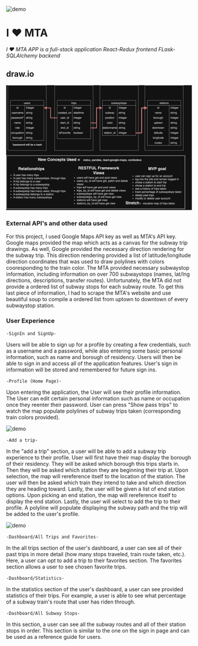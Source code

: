 ![demo](https://media.giphy.com/media/wVtdPu5CB1YJO4fY6J/giphy.gif)

#  I :heart: MTA
*I :heart: MTA APP is a full-stack application* 
*React-Redux frontend*
*FLask-SQLAlchemy backend*

## draw.io
![Tables](Zimmermann.drawio.png)

### External API's and other data used
For this project, I used Google Maps API key as well as MTA's API key. Google maps provided the map which acts as a canvas for the subway trip drawings. As well, Google provided the necessary direction rendering for the subway trip. This direction rendering  provided a list of latitude/longitude direction coordinates that was used to draw polylines with colors cooresponding to the train color. The MTA provided necessary subwaystop information, including information on over 700 subwaystops (names, lat/lng directions, descriptions, transfer routes). Unfortunately, the MTA did not provide a ordered list of subway stops for each subway route. To get this last piece of information, I had to scrape the MTA's website and use beautiful soup to compile a ordered list from uptown to downtown of every subwaystop station.

### User Experience

    -SignIn and SignUp-

Users will be able to sign up for a profile by creating a few credentials, such as a username and a password, while also entering some basic personal information, such as name and borough of residency. Users will then be able to sign in and access all of the application features. User's sign in information will be stored and remembered for future sign ins.

    -Profile (Home Page)-

Upon entering the application, the User will see their profile information. The User can edit certain personal information such as name or occupation once they reenter their password. User can press "Show pass trips" to watch the map populate polylines of subway trips taken (corresponding train colors provided).

![demo](https://media.giphy.com/media/9fM0zK1ftG3VmNpyDQ/giphy.gif)

    -Add a trip-

In the "add a trip" section, a user will be able to add a subway trip experience to their profile. User will first have their map display the borough of their residency. They will be asked which borough this trips starts in. Then they will be asked which station they are beginning their trip at. Upon selection, the map will rereference itself to the location of the station. The user will then be asked which train they intend to take and which direction they are heading toward. Lastly, the user will be given a list of end station options. Upon picking an end station, the map will rereference itself to display the end station. Lastly, the user will select to add the trip to their profile. A polyline will populate displaying the subway path and the trip will be added to the user's profile.

![demo](https://media.giphy.com/media/luwHHLQHqxDK77er9D/giphy.gif)

    -Dashboard/All Trips and Favorites-

In the all trips section of the user's dashboard, a user can see all of their past trips in more detail (how many stops traveled, train route taken, etc.). Here, a user can opt to add a trip to their favorites section. The favorites section allows a user to see chosen favorite trips.

    -Dashboard/Statistics-

In the statistics section of the user's dashboard, a user can see provided statistics of their trips. For example, a user is able to see what percentage of a subway train's route that user has riden through.

    -Dashboard/All Subway Stops-

In this section, a user can see all the subway routes and all of their station stops in order. This section is similar to the one on the sign in page and can be used as a reference guide for users.